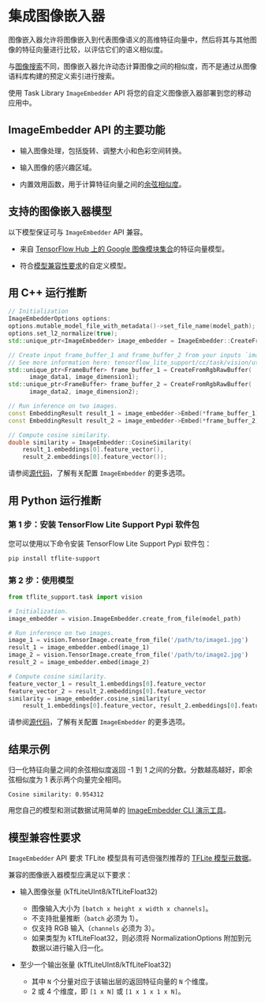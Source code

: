 # 集成图像嵌入器

图像嵌入器允许将图像嵌入到代表图像语义的高维特征向量中，然后将其与其他图像的特征向量进行比较，以评估它们的语义相似度。

与[图像搜索](https://www.tensorflow.org/lite/inference_with_metadata/task_library/image_searcher)不同，图像嵌入器允许动态计算图像之间的相似度，而不是通过从图像语料库构建的预定义索引进行搜索。

使用 Task Library `ImageEmbedder` API 将您的自定义图像嵌入器部署到您的移动应用中。

## ImageEmbedder API 的主要功能

- 输入图像处理，包括旋转、调整大小和色彩空间转换。

- 输入图像的感兴趣区域。

- 内置效用函数，用于计算特征向量之间的[余弦相似度](https://en.wikipedia.org/wiki/Cosine_similarity)。

## 支持的图像嵌入器模型

以下模型保证可与 `ImageEmbedder` API 兼容。

- 来自 [TensorFlow Hub 上的 Google 图像模块集合](https://tfhub.dev/google/collections/image/1)的特征向量模型。

- 符合[模型兼容性要求](#model-compatibility-requirements)的自定义模型。

## 用 C++ 运行推断

```c++
// Initialization
ImageEmbedderOptions options:
options.mutable_model_file_with_metadata()->set_file_name(model_path);
options.set_l2_normalize(true);
std::unique_ptr<ImageEmbedder> image_embedder = ImageEmbedder::CreateFromOptions(options).value();

// Create input frame_buffer_1 and frame_buffer_2 from your inputs `image_data1`, `image_data2`, `image_dimension1` and `image_dimension2`.
// See more information here: tensorflow_lite_support/cc/task/vision/utils/frame_buffer_common_utils.h
std::unique_ptr<FrameBuffer> frame_buffer_1 = CreateFromRgbRawBuffer(
      image_data1, image_dimension1);
std::unique_ptr<FrameBuffer> frame_buffer_2 = CreateFromRgbRawBuffer(
      image_data2, image_dimension2);

// Run inference on two images.
const EmbeddingResult result_1 = image_embedder->Embed(*frame_buffer_1);
const EmbeddingResult result_2 = image_embedder->Embed(*frame_buffer_2);

// Compute cosine similarity.
double similarity = ImageEmbedder::CosineSimilarity(
    result_1.embeddings[0].feature_vector(),
    result_2.embeddings[0].feature_vector());
```

请参阅[源代码](https://github.com/tensorflow/tflite-support/blob/master/tensorflow_lite_support/cc/task/vision/image_embedder.h)，了解有关配置 `ImageEmbedder` 的更多选项。

## 用 Python 运行推断

### 第 1 步：安装 TensorFlow Lite Support Pypi 软件包

您可以使用以下命令安装 TensorFlow Lite Support Pypi 软件包：

```sh
pip install tflite-support
```

### 第 2 步：使用模型

```python
from tflite_support.task import vision

# Initialization.
image_embedder = vision.ImageEmbedder.create_from_file(model_path)

# Run inference on two images.
image_1 = vision.TensorImage.create_from_file('/path/to/image1.jpg')
result_1 = image_embedder.embed(image_1)
image_2 = vision.TensorImage.create_from_file('/path/to/image2.jpg')
result_2 = image_embedder.embed(image_2)

# Compute cosine similarity.
feature_vector_1 = result_1.embeddings[0].feature_vector
feature_vector_2 = result_2.embeddings[0].feature_vector
similarity = image_embedder.cosine_similarity(
    result_1.embeddings[0].feature_vector, result_2.embeddings[0].feature_vector)
```

请参阅[源代码](https://github.com/tensorflow/tflite-support/blob/master/tensorflow_lite_support/python/task/vision/image_embedder.py)，了解有关配置 `ImageEmbedder` 的更多选项。

## 结果示例

归一化特征向量之间的余弦相似度返回 -1 到 1 之间的分数。分数越高越好，即余弦相似度为 1 表示两个向量完全相同。

```
Cosine similarity: 0.954312
```

用您自己的模型和测试数据试用简单的 [ImageEmbedder CLI 演示工具](https://github.com/tensorflow/tflite-support/tree/master/tensorflow_lite_support/examples/task/vision/desktop#imageembedder)。

## 模型兼容性要求

`ImageEmbedder` API 要求 TFLite 模型具有可选但强烈推荐的 [TFLite 模型元数据](https://www.tensorflow.org/lite/models/convert/metadata)。

兼容的图像嵌入器模型应满足以下要求：

- 输入图像张量 (kTfLiteUInt8/kTfLiteFloat32)

    - 图像输入大小为 `[batch x height x width x channels]`。
    - 不支持批量推断（`batch` 必须为 1）。
    - 仅支持 RGB 输入（`channels` 必须为 3）。
    - 如果类型为 kTfLiteFloat32，则必须将 NormalizationOptions 附加到元数据以进行输入归一化。

- 至少一个输出张量 (kTfLiteUInt8/kTfLiteFloat32)

    - 其中 `N` 个分量对应于该输出层的返回特征向量的 `N` 个维度。
    - 2 或 4 个维度，即 `[1 x N]` 或 `[1 x 1 x 1 x N]`。
